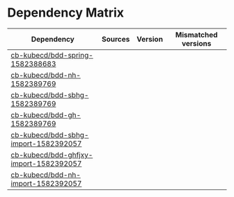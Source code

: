 # Dependency Matrix

Dependency | Sources | Version | Mismatched versions
---------- | ------- | ------- | -------------------
[cb-kubecd/bdd-spring-1582388683](https://github.com/cb-kubecd/bdd-spring-1582388683.git) |  | []() | 
[cb-kubecd/bdd-nh-1582389769](https://github.com/cb-kubecd/bdd-nh-1582389769.git) |  | []() | 
[cb-kubecd/bdd-sbhg-1582389769](https://github.com/cb-kubecd/bdd-sbhg-1582389769.git) |  | []() | 
[cb-kubecd/bdd-gh-1582389769](https://github.com/cb-kubecd/bdd-gh-1582389769.git) |  | []() | 
[cb-kubecd/bdd-sbhg-import-1582392057](https://github.com/cb-kubecd/bdd-sbhg-import-1582392057.git) |  | []() | 
[cb-kubecd/bdd-ghfjxy-import-1582392057](https://github.com/cb-kubecd/bdd-ghfjxy-import-1582392057.git) |  | []() | 
[cb-kubecd/bdd-nh-import-1582392057](https://github.com/cb-kubecd/bdd-nh-import-1582392057.git) |  | []() | 

